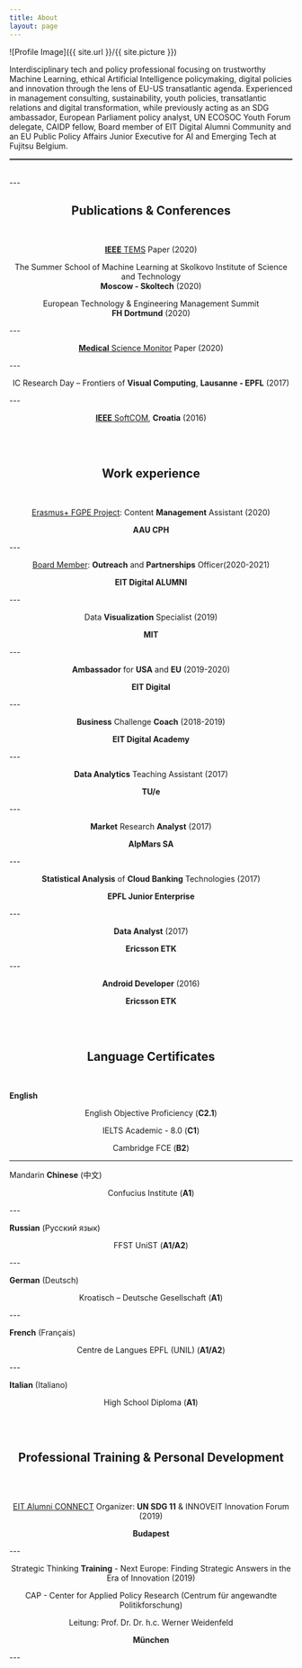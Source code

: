 ```yaml
---
title: About
layout: page
---
```

 
![Profile Image]({{ site.url }}/{{ site.picture }})	

<p>Interdisciplinary tech and policy professional focusing on trustworthy Machine Learning, ethical Artificial Intelligence policymaking, digital policies and innovation through the lens of EU-US transatlantic agenda. Experienced in management consulting, sustainability, youth policies, transatlantic relations and digital transformation, while previously acting as an SDG ambassador, European Parliament policy analyst, UN ECOSOC Youth Forum delegate, CAIDP fellow, Board member of EIT Digital Alumni Community and an EU Public Policy Affairs Junior Executive for AI and Emerging Tech at Fujitsu Belgium.</p>
<hr style="border:1px solid gray">
<br>
---
<h2 align="center">Publications & Conferences</h2>
<br> 
<p align="center"><a href="https://ieeexplore.ieee.org/abstract/document/9111707"><strong>IEEE</strong> TEMS</a> Paper (2020)</p>
<p align="center">The Summer School of Machine Learning at Skolkovo Institute of Science and Technology <br /> <strong>Moscow - Skoltech</strong> (2020)</p>
<p align="center">European Technology & Engineering Management Summit <br /> <strong>FH Dortmund</strong> (2020)</p>
---
<p align="center"><a href="https://www.medscimonit.com/abstract/index/idArt/923166"><strong>Medical</strong> Science Monitor</a> Paper (2020)</p>
---
<p align="center">IC Research Day – Frontiers of <strong>Visual Computing</strong>, <strong>Lausanne - EPFL</strong> (2017)</p>
---
<p align="center"><a href="http://marjan.fesb.hr/SoftCOM/2016/files/apk/final_program_2016.pdf"><strong>IEEE</strong> SoftCOM</a>, <strong>Croatia</strong> (2016)</p>

<br> 
<br> 

<h2 align="center">Work experience</h2>

<br> 

<p align="center"><a href="http://fgpe.usz.edu.pl/">Erasmus+ FGPE Project</a>: Content <strong>Management</strong> Assistant (2020)</p>
<p align="center"><strong>AAU CPH</strong> </p>
---
<p align="center"><a href="http://dljubenk.github.io/assets/EIT Digital Alumni Board - Outreach and Partnerships Officer.pdf">Board Member</a>: <strong>Outreach</strong> and <strong>Partnerships</strong> Officer(2020-2021)</p>
<p align="center"><strong>EIT Digital ALUMNI</strong> </p>
---
<p align="center">Data <strong>Visualization</strong> Specialist (2019)</p>
<p align="center"><strong>MIT</strong> </p>
---
<p align="center"><strong>Ambassador</strong> for <strong>USA</strong> and <strong>EU</strong> (2019-2020)</p>
<p align="center"><strong>EIT Digital</strong></p>
---
<p align="center"><strong>Business</strong> Challenge <strong>Coach</strong> (2018-2019)</p>
<p align="center"><strong>EIT Digital Academy</strong></p>
---
<p align="center"><strong>Data Analytics</strong> Teaching Assistant (2017)</p>
<p align="center"><strong>TU/e</strong></p>
---
<p align="center"><strong>Market</strong> Research <strong>Analyst</strong> (2017)</p>
<p align="center"><strong>AlpMars SA</strong></p>
---
<p align="center"><strong>Statistical Analysis</strong> of <strong>Cloud Banking</strong> Technologies (2017)</p>
<p align="center"><strong>EPFL Junior Enterprise</strong></p>
---
<p align="center"><strong>Data Analyst</strong> (2017)</p>
<p align="center"><strong>Ericsson ETK</strong></p>
---
<p align="center"><strong>Android Developer</strong> (2016)</p>
<p align="center"><strong>Ericsson ETK</strong></p>

<br> 
<br> 

<h2 align="center">Language Certificates</h2>

<br>

<p align="left"> <strong>English</strong></p>
<p align="center">English Objective Proficiency (<strong>C2.1</strong>)</p>
<p align="center">IELTS Academic - 8.0 (<strong>C1</strong>)</p>
<p align="center">Cambridge FCE (<strong>B2</strong>)</p>

---
<p align="left"> Mandarin <strong>Chinese</strong> (中文)</p>
<p align="center">Confucius Institute (<strong>A1</strong>)</p>
---
<p align="left"> <strong>Russian</strong> (Русский язык)</p>
<p align="center">FFST UniST (<strong>A1/A2</strong>)</p>
---
<p align="left"> <strong>German</strong> (Deutsch)</p>
<p align="center">Kroatisch – Deutsche Gesellschaft (<strong>A1</strong>)</p>
---
<p align="left"> <strong>French</strong> (Français)</p>
<p align="center">Centre de Langues EPFL (UNIL) (<strong>A1/A2</strong>)</p>
---
<p align="left"> <strong>Italian</strong> (Italiano)</p>
<p align="center">High School Diploma (<strong>A1</strong>)</p>

<br> 

<br> 

<h2 align="center">Professional Training & Personal Development</h2>

<br>

<br> 

<p align="center"><a href="https://eit.europa.eu/our-communities/eit-alumni/eit-alumni-connect-2019">EIT Alumni CONNECT</a> Organizer: <strong>UN SDG 11</strong> & INNOVEIT Innovation Forum (2019)</p>
<p align="center"><strong>Budapest</strong> </p>
---
<p align="center">Strategic Thinking <strong>Training</strong> - Next Europe: Finding Strategic Answers in the Era of Innovation (2019)</p>
<p align="center">CAP - Center for Applied Policy Research (Centrum für angewandte Politikforschung)</p>
<p align="center">Leitung: Prof. Dr. Dr. h.c. Werner Weidenfeld </p>
<p align="center"><strong>München</strong> </p>
---
